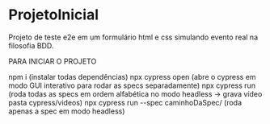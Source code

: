 # ProjetoInicial

Projeto de teste e2e em um formulário html e css simulando evento real na filosofia BDD.

PARA INICIAR O PROJETO

npm i (instalar todas dependências)
npx cypress open (abre o cypress em modo GUI interativo para rodar as specs separadamente)
npx cypress run (roda todas as specs em ordem alfabética no modo headless -> grava vídeo pasta cypress/videos)
npx cypress run --spec caminhoDaSpec/ (roda apenas a spec em modo headless)

